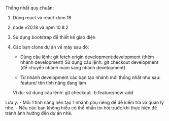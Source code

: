 
Thống nhất quy chuẩn:
1. Dùng react và react-dom 18
2. node v20.18 và npm 10.8.2
3. Sử dụng bootstrap để thiết kế giao diện
4. Các bạn clone dự án về máy sau đó: 
    - Dùng câu lệnh: git fetch origin development:development (thêm nhánh development)
    Sử dụng câu lệnh: git checkout development (để chuyển nhánh main sang nhánh development)

    - Từ nhánh development các bạn tạo nhánh mới thống nhất như sau: feature/ tên tính năng đang làm

    Ví dụ: sử dụng câu lệnh: git checkout -b feature/new-add

Lưu ý:
    - Mỗi 1 tính năng nên tạọ 1 nhánh phụ riêng để dễ kiểm tra và quản lý nhé.
    - Nếu các bạn không hiểu có thể nhắn tin hỏi trước khi thực hiện để tránh ảnh hưởng đến dự án nhé.
    